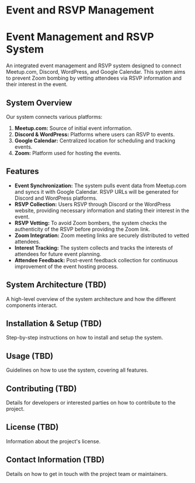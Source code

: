 # Event and RSVP Management

# Event Management and RSVP System

An integrated event management and RSVP system designed to connect Meetup.com, Discord, WordPress, and Google Calendar. This system aims to prevent Zoom bombing by vetting attendees via RSVP information and their interest in the event.

## System Overview

Our system connects various platforms:

1. **Meetup.com:** Source of initial event information.
2. **Discord & WordPress:** Platforms where users can RSVP to events.
3. **Google Calendar:** Centralized location for scheduling and tracking events.
4. **Zoom:** Platform used for hosting the events.

## Features

- **Event Synchronization:** The system pulls event data from Meetup.com and syncs it with Google Calendar. RSVP URLs will be generated for Discord and WordPress platforms.
- **RSVP Collection:** Users RSVP through Discord or the WordPress website, providing necessary information and stating their interest in the event.
- **RSVP Vetting:** To avoid Zoom bombers, the system checks the authenticity of the RSVP before providing the Zoom link.
- **Zoom Integration:** Zoom meeting links are securely distributed to vetted attendees.
- **Interest Tracking:** The system collects and tracks the interests of attendees for future event planning.
- **Attendee Feedback:** Post-event feedback collection for continuous improvement of the event hosting process.

## System Architecture (TBD)

A high-level overview of the system architecture and how the different components interact.

## Installation & Setup (TBD)

Step-by-step instructions on how to install and setup the system.

## Usage (TBD)

Guidelines on how to use the system, covering all features.

## Contributing (TBD)

Details for developers or interested parties on how to contribute to the project.

## License (TBD)

Information about the project's license.

## Contact Information (TBD)

Details on how to get in touch with the project team or maintainers.
